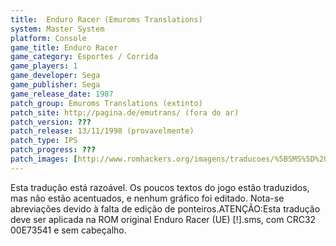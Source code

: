 ```yaml
---
title:  Enduro Racer (Emuroms Translations)
system: Master System
platform: Console
game_title: Enduro Racer
game_category: Esportes / Corrida
game_players: 1
game_developer: Sega
game_publisher: Sega
game_release_date: 1987
patch_group: Emuroms Translations (extinto)
patch_site: http://pagina.de/emutrans/ (fora do ar)
patch_version: ???
patch_release: 13/11/1998 (provavelmente)
patch_type: IPS
patch_progress: ???
patch_images: [http://www.romhackers.org/imagens/traducoes/%5BSMS%5D%20Enduro%20Racer%20-%20Emuroms%20Translations%20-%201.png,http://www.romhackers.org/imagens/traducoes/%5BSMS%5D%20Enduro%20Racer%20-%20Emuroms%20Translations%20-%202.png,http://www.romhackers.org/imagens/traducoes/%5BSMS%5D%20Enduro%20Racer%20-%20Emuroms%20Translations%20-%203.png]
---
```

Esta tradução está razoável. Os poucos textos do jogo estão traduzidos, mas não estão acentuados, e nenhum gráfico foi editado. Nota-se abreviações devido à falta de edição de ponteiros.ATENÇÃO:Esta tradução deve ser aplicada na ROM original Enduro Racer (UE) [!].sms, com CRC32 00E73541 e sem cabeçalho.